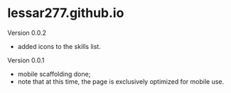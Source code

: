 # lessar277.github.io
Version 0.0.2
- added icons to the skills list.

Version 0.0.1
- mobile scaffolding done;
- note that at this time, the page is exclusively optimized for mobile use.
